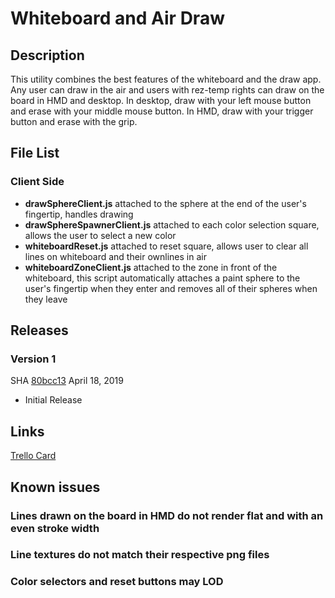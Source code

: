 # Whiteboard and Air Draw

## Description
This utility combines the best features of the whiteboard and the draw app. Any user can draw in the air and users with rez-temp rights can draw on the board in HMD and desktop. In desktop, draw with your left mouse button and erase with your middle mouse button. In HMD, draw with your trigger button and erase with the grip.

## File List
### Client Side
* **drawSphereClient.js** attached to the sphere at the end of the user's fingertip, handles drawing
* **drawSphereSpawnerClient.js** attached to each color selection square, allows the user to select a new color
* **whiteboardReset.js** attached to reset square, allows user to clear all lines on whiteboard and their ownlines in air
* **whiteboardZoneClient.js** attached to the zone in front of the whiteboard, this script automatically attaches a paint sphere to the user's fingertip when they enter and removes all of their spheres when they leave

## Releases
### Version 1
SHA [80bcc13](https://github.com/highfidelity/hifi-content/commits/80bcc1338d81903c0fa84af9adcaa857948bc674)
April 18, 2019
- Initial Release


## Links
[Trello Card](https://trello.com/c/g06jRE4O/9-as-an-employee-i-need-to-be-able-to-write-draw-on-a-shared-surface)

## Known issues
### Lines drawn on the board in HMD do not render flat and with an even stroke width
### Line textures do not match their respective png files
### Color selectors and reset buttons may LOD



